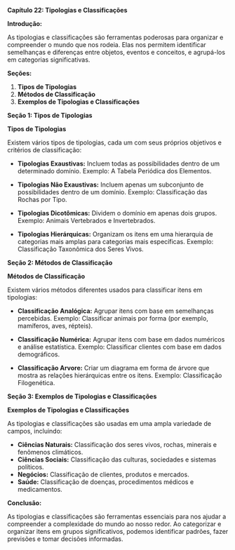 **Capítulo 22: Tipologias e Classificações**

**Introdução:**

As tipologias e classificações são ferramentas poderosas para organizar e compreender o mundo que nos rodeia. Elas nos permitem identificar semelhanças e diferenças entre objetos, eventos e conceitos, e agrupá-los em categorias significativas.

**Seções:**

1. **Tipos de Tipologias**
2. **Métodos de Classificação**
3. **Exemplos de Tipologias e Classificações**

**Seção 1: Tipos de Tipologias**

**Tipos de Tipologias**

Existem vários tipos de tipologias, cada um com seus próprios objetivos e critérios de classificação:

- **Tipologias Exaustivas:** Incluem todas as possibilidades dentro de um determinado domínio. Exemplo: A Tabela Periódica dos Elementos.

- **Tipologias Não Exaustivas:** Incluem apenas um subconjunto de possibilidades dentro de um domínio. Exemplo: Classificação das Rochas por Tipo.

- **Tipologias Dicotômicas:** Dividem o domínio em apenas dois grupos. Exemplo: Animais Vertebrados e Invertebrados.

- **Tipologias Hierárquicas:** Organizam os itens em uma hierarquia de categorias mais amplas para categorias mais específicas. Exemplo: Classificação Taxonômica dos Seres Vivos.

**Seção 2: Métodos de Classificação**

**Métodos de Classificação**

Existem vários métodos diferentes usados para classificar itens em tipologias:

- **Classificação Analógica:** Agrupar itens com base em semelhanças percebidas. Exemplo: Classificar animais por forma (por exemplo, mamíferos, aves, répteis).

- **Classificação Numérica:** Agrupar itens com base em dados numéricos e análise estatística. Exemplo: Classificar clientes com base em dados demográficos.

- **Classificação Arvore:** Criar um diagrama em forma de árvore que mostra as relações hierárquicas entre os itens. Exemplo: Classificação Filogenética.

**Seção 3: Exemplos de Tipologias e Classificações**

**Exemplos de Tipologias e Classificações**

As tipologias e classificações são usadas em uma ampla variedade de campos, incluindo:

- **Ciências Naturais:** Classificação dos seres vivos, rochas, minerais e fenômenos climáticos.
- **Ciências Sociais:** Classificação das culturas, sociedades e sistemas políticos.
- **Negócios:** Classificação de clientes, produtos e mercados.
- **Saúde:** Classificação de doenças, procedimentos médicos e medicamentos.

**Conclusão:**

As tipologias e classificações são ferramentas essenciais para nos ajudar a compreender a complexidade do mundo ao nosso redor. Ao categorizar e organizar itens em grupos significativos, podemos identificar padrões, fazer previsões e tomar decisões informadas.